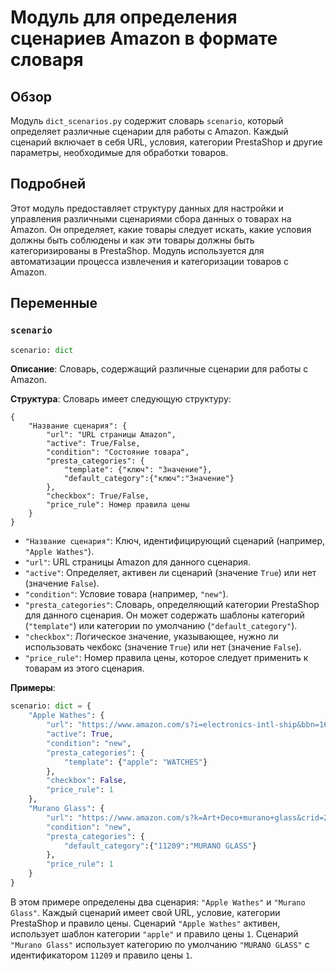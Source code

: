 # Модуль для определения сценариев Amazon в формате словаря

## Обзор

Модуль `dict_scenarios.py` содержит словарь `scenario`, который определяет различные сценарии для работы с Amazon. Каждый сценарий включает в себя URL, условия, категории PrestaShop и другие параметры, необходимые для обработки товаров.

## Подробней

Этот модуль предоставляет структуру данных для настройки и управления различными сценариями сбора данных о товарах на Amazon. Он определяет, какие товары следует искать, какие условия должны быть соблюдены и как эти товары должны быть категоризированы в PrestaShop. Модуль используется для автоматизации процесса извлечения и категоризации товаров с Amazon.

## Переменные

### `scenario`

```python
scenario: dict
```

**Описание**: Словарь, содержащий различные сценарии для работы с Amazon.

**Структура**:
Словарь имеет следующую структуру:

```
{
    "Название сценария": {
        "url": "URL страницы Amazon",
        "active": True/False,
        "condition": "Состояние товара",
        "presta_categories": {
            "template": {"ключ": "Значение"},
            "default_category":{"ключ":"Значение"}
        },
        "checkbox": True/False,
        "price_rule": Номер правила цены
    }
}
```

- `"Название сценария"`: Ключ, идентифицирующий сценарий (например, `"Apple Wathes"`).
- `"url"`: URL страницы Amazon для данного сценария.
- `"active"`: Определяет, активен ли сценарий (значение `True`) или нет (значение `False`).
- `"condition"`: Условие товара (например, `"new"`).
- `"presta_categories"`: Словарь, определяющий категории PrestaShop для данного сценария. Он может содержать шаблоны категорий (`"template"`) или категории по умолчанию (`"default_category"`).
- `"checkbox"`: Логическое значение, указывающее, нужно ли использовать чекбокс (значение `True`) или нет (значение `False`).
- `"price_rule"`: Номер правила цены, которое следует применить к товарам из этого сценария.

**Примеры**:

```python
scenario: dict = {
    "Apple Wathes": {
        "url": "https://www.amazon.com/s?i=electronics-intl-ship&bbn=16225009011&rh=n%3A2811119011%2Cn%3A2407755011%2Cn%3A7939902011%2Cp_n_is_free_shipping%3A10236242011%2Cp_89%3AApple&dc&ds=v1%3AyDxGiVC9lCk%2BzGvhkah6ZCjaellz7FcqKtRIfFA3o2A&qid=1671818889&rnid=2407755011&ref=sr_nr_n_2",
        "active": True,
        "condition": "new",
        "presta_categories": {
            "template": {"apple": "WATCHES"}
        },
        "checkbox": False,
        "price_rule": 1
    },
    "Murano Glass": {
        "url": "https://www.amazon.com/s?k=Art+Deco+murano+glass&crid=24Q0ZZYVNOQMP&sprefix=art+deco+murano+glass%2Caps%2C230&ref=nb_sb_noss",
        "condition": "new",
        "presta_categories": {
            "default_category":{"11209":"MURANO GLASS"}
        },
        "price_rule": 1
    }
}
```

В этом примере определены два сценария: `"Apple Wathes"` и `"Murano Glass"`. Каждый сценарий имеет свой URL, условие, категории PrestaShop и правило цены. Сценарий `"Apple Wathes"` активен, использует шаблон категории `"apple"` и правило цены `1`. Сценарий `"Murano Glass"` использует категорию по умолчанию `"MURANO GLASS"` с идентификатором `11209` и правило цены `1`.